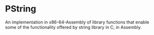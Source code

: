 # PString
An implementation in x86-64-Assembly of library functions that enable some of the functionality offered by string library in C, in Assembly.

